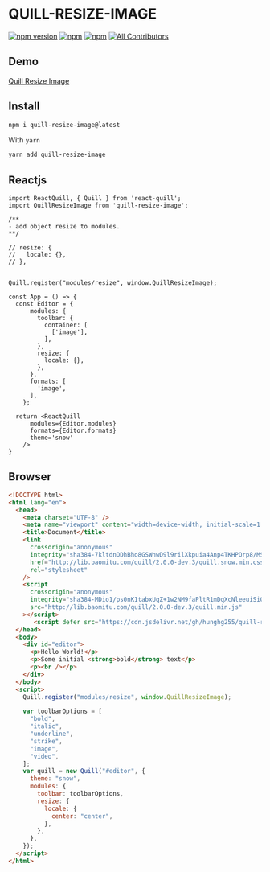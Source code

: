 # QUILL-RESIZE-IMAGE


[![npm version](https://badge.fury.io/js/quill-resize-image.svg)](https://badge.fury.io/js/quill-resize-image) [![npm](https://img.shields.io/npm/dw/quill-resize-image.svg?logo=npm)](https://www.npmjs.com/package/quill-resize-image) [![npm](https://img.shields.io/bundlephobia/minzip/quill-resize-image)](https://www.npmjs.com/package/quill-resize-image)
[![All Contributors](https://img.shields.io/badge/all_contributors-1-orange.svg?style=flat-square)](#contributors-)

## Demo
[Quill Resize Image](https://quill-resize-image.vercel.app/)

## Install

```bash
npm i quill-resize-image@latest
```

With `yarn`

```bash
yarn add quill-resize-image
```

## Reactjs

```tsx
import ReactQuill, { Quill } from 'react-quill';
import QuillResizeImage from 'quill-resize-image';

/**
- add object resize to modules.
**/

// resize: {
//   locale: {},
// },


Quill.register("modules/resize", window.QuillResizeImage);

const App = () => {
  const Editor = {
      modules: {
        toolbar: {
          container: [
            ['image'],
          ],
        },
        resize: {
          locale: {},
        },
      },
      formats: [
        'image',
      ],
    };

  return <ReactQuill
      modules={Editor.modules}
      formats={Editor.formats}
      theme='snow'
    />
}

```

## Browser

```html
<!DOCTYPE html>
<html lang="en">
  <head>
    <meta charset="UTF-8" />
    <meta name="viewport" content="width=device-width, initial-scale=1.0" />
    <title>Document</title>
    <link
      crossorigin="anonymous"
      integrity="sha384-7kltdnODhBho8GSWnwD9l9rilXkpuia4Anp4TKHPOrp8/MS/+083g4it4MYED/hc"
      href="http://lib.baomitu.com/quill/2.0.0-dev.3/quill.snow.min.css"
      rel="stylesheet"
    />
    <script
      crossorigin="anonymous"
      integrity="sha384-MDio1/ps0nK1tabxUqZ+1w2NM9faPltR1mDqXcNleeuiSi0KBXqIsWofIp4r5A0+"
      src="http://lib.baomitu.com/quill/2.0.0-dev.3/quill.min.js"
    ></script>
       <script defer src="https://cdn.jsdelivr.net/gh/hunghg255/quill-resize-module/dist/quill-resize-image.min.js"></script>
  </head>
  <body>
    <div id="editor">
      <p>Hello World!</p>
      <p>Some initial <strong>bold</strong> text</p>
      <p><br /></p>
    </div>
  </body>
  <script>
    Quill.register("modules/resize", window.QuillResizeImage);

    var toolbarOptions = [
      "bold",
      "italic",
      "underline",
      "strike",
      "image",
      "video",
    ];
    var quill = new Quill("#editor", {
      theme: "snow",
      modules: {
        toolbar: toolbarOptions,
        resize: {
          locale: {
            center: "center",
          },
        },
      },
    });
  </script>
</html>
```
